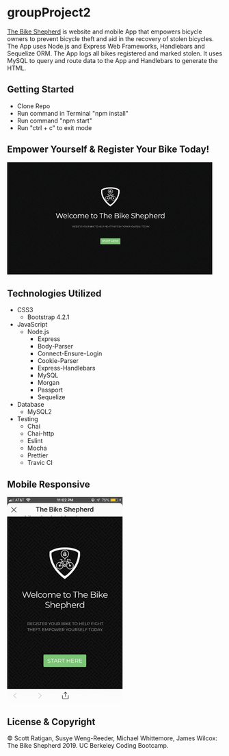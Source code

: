 # groupProject2

[The Bike Shepherd](https://bike-shepherd.herokuapp.com/) is website and mobile App that empowers bicycle owners to prevent bicycle theft and aid in the recovery of stolen bicycles. The App uses Node.js and Express Web Frameworks, Handlebars and Sequelize ORM. The App logs all bikes registered and marked stolen. It uses MySQL to query and route data to the App and Handlebars to generate the HTML. 
 


## Getting Started

- Clone Repo
- Run command in Terminal "npm install"
- Run command "npm start"
- Run "ctrl + c" to exit mode



## Empower Yourself & Register Your Bike Today!

![bikeShepherdWebsite](public/images/bikeShepherdApp.gif "Bike Shepherd Website")


## Technologies Utilized

- CSS3
    - Bootstrap 4.2.1
- JavaScript
    - Node.js
        - Express
        - Body-Parser
        - Connect-Ensure-Login
        - Cookie-Parser
        - Express-Handlebars
        - MySQL
        - Morgan
        - Passport
        - Sequelize
- Database
    - MySQL2
- Testing
    - Chai
    - Chai-http
    - Eslint
    - Mocha
    - Prettier
    - Travic CI




## Mobile Responsive

![bikeShepherdApp](public/images/bikeShepherdMobile.gif "Bike Shepherd Mobile App")



## License & Copyright


&copy; Scott Ratigan, Susye Weng-Reeder, Michael Whittemore, James Wilcox: The Bike Shepherd 2019. UC Berkeley Coding Bootcamp.